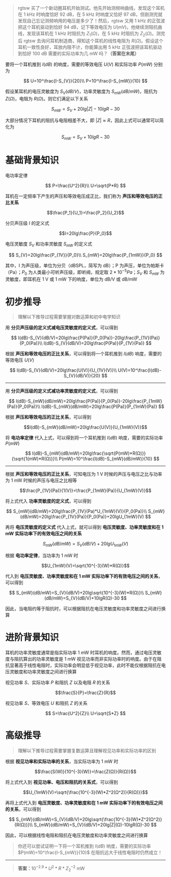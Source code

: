 > rgtsw 买了一个新动圈耳机开始测试。他先开始测频响曲线，发现这个耳机在 1 kHz 时响度恰好 92 dB，在 5 kHz 时响度又恰好 97 dB，但刚测完就发现自己忘记测频响用的电压是多少了！然后，rgtsw 又用 1 kHz 的正弦波把这个耳机驱动到恰好 94 dB，记下等效电压为 $U(mV)$。他继续测阻抗曲线，发现该耳机在 1 kHz 时阻抗为 $Z_1(Ω)$，在 5 kHz 时阻抗为 $Z_2(Ω)$。测完后 rgtsw 去询问耳机制造商，得知这个耳机的线性电阻为 $R(Ω)$。假设这个耳机一致性良好，耳放内阻不计，你能算出用 5 kHz 正弦波把该耳机驱动到恰好 100 dB 需要的实际功率为几 mW 吗？**（答案在末尾）**

要将一个耳机推到 $I(dB)$ 的响度，需要的等效电压 $U(V)$ 和实际功率 $P(mW)$ 分别为

$$
U=10^\frac{I-S_{V}}{20}\\
P=10^\frac{I-S_{mW}}{10}
$$

假设某耳机的电压灵敏度为 $S_{V}(dB/V)$，功率灵敏度为 $S_{mW}(dB/mW)$，阻抗为 $Z(Ω)$，电阻为 $R(Ω)$。则它们满足以下关系

$$S_{mW}=S_{V}+20lg|Z|-10lgR-30$$

大部分情况下耳机的阻抗与电阻相差不大，即 $|Z|\approx R$，因此上式可以通常可以简化为

$$S_{mW}=S_{V}+10lgR-30$$

# 基础背景知识

电功率定律

$$
P=\frac{U^2}{R}\\
U=\sqrt{P*R}
$$

耳机在一定频率下产生的声压和等效电压成正比，我们称为 **声压和等效电压的正比关系**

$$\frac{P_1}{U_1}=\frac{P_2}{U_2}$$

分贝声压级 $I$ 的定义式

$$I=20lg\frac{P}{P_0}$$

电压灵敏度 $S_{V}$ 和功率灵敏度 $S_{mW}$ 的定义式

$$
S_{V}=20lg\frac{P_{1V}}{P_0}\\
S_{mW}=20lg\frac{P_{1mW}}{P_0}
$$

其中，I 为声压级，单位为分贝（dBSPL，简写为 dB）；P 为声压，单位为帕斯卡（Pa）；$P_0$ 为人类最小可听声压级，即听阀，规定取 $2*10^{-5}Pa$；$S_{V}$ 和 $S_{mW}$ 为灵敏度，即耳机在 1 V 或 1 mW 下的响度，单位为 dB/V 或 dB/mW

# 初步推导

> 理解以下推导过程需要掌握对数运算和初中电学知识

用 **分贝声压级的定义式减电压灵敏度的定义式**，可以得到

$$
I(dB)-S_{V}(dB/V)=20lg\frac{P(Pa)}{P_0(Pa)}-20lg\frac{P_{1V}(Pa)}{P_0(Pa)}\\
I(dB)-S_{V}(dB/V)=20lg\frac{P(Pa)}{P_{1V}(Pa)}
$$

根据 **声压和等效电压的正比关系**，可以得到将一个耳机推到 $I(dB)$ 响度，需要的等效电压 $U(V)$

$$
I(dB)-S_{V}(dB/V)=20lg\frac{U(V)}{U_{1V}(V)}\\
U(V)=10^\frac{I(dB)-S_{V}(dB/V)}{20}
$$

---

用 **分贝声压级的定义式减功率灵敏度的定义式**，可以得到

$$
I(dB)-S_{mW}(dB/mW)=20lg\frac{P(Pa)}{P_0(Pa)}-20lg\frac{P_{1mW}(Pa)}{P_0(Pa)}\\
I(dB)-S_{mW}(dB/mW)=20lg\frac{P(Pa)}{P_{1mW}(Pa)}
$$

根据 **声压和等效电压的正比关系**，可以得到

$$I(dB)-S_{mW}(dB/mW)=20lg\frac{U(V)}{U_{1mW}(V)}$$

将 **电功率定律** 代入上式，可以得到将一个耳机推到 $I(dB)$ 响度，需要的实际功率 $P(mW)$

$$
I(dB)-S_{mW}(dB/mW)=20lg\frac{\sqrt{P(mW)*R(Ω)}}{\sqrt{1(mW)*R(Ω)}}\\
P(mW)=10^\frac{I(dB)-S_{mW}(dB/mW)}{10}
$$

---

根据 **声压和等效电压的正比关系**，可知电压为 1 V 时候的声压与电压之比与功率为 1 mW 时候的声压与电压之比相等

$$\frac{P_{1V}(Pa)}{1(V)}=\frac{P_{1mW}(Pa)}{U_{1mW}(V)}$$

将上式代入 **功率灵敏度的定义式**，可以得到

$$
S_{mW}(dB/mW)=20lg\frac{P_{1V}(Pa)*U_{1mW}(V)}{P_0(Pa)}\\
S_{mW}(dB/mW)=20lg\frac{P_{1V}(Pa)}{P_0(Pa)}+20lgU_{1mW}(V)
$$

再将 **电压灵敏度的定义式** 代入上式，就可以得到 **电压灵敏度、功率灵敏度和在 1 mW 实际功率下的有效电压之间的关系**

$$S_{mW}(dB/mW)=S_{V}(dB/V)+20lgU_{1mW}(V)$$

根据 **电功率定律**，当功率为 1 mW 时

$$U_{1mW}(V)=\sqrt{10^{-3}(W)*R(Ω)}$$

代入到 **电压灵敏度、功率灵敏度和在 1 mW 实际功率下的有效电压之间的关系**，可以得到

$$
S_{mW}(dB/mW)=S_{V}(dB/V)+20lg\sqrt{10^{-3}(W)*R(Ω)}\\
S_{mW}(dB/mW)=S_{V}(dB/V)+10lgR(Ω)-30
$$

因此，当电阻约等于阻抗时，可以根据阻抗在电压灵敏度和功率灵敏度之间进行换算

# 进阶背景知识

耳机的功率灵敏度通常是指实际功率 1 mW 时耳机的响度。然而，通过电压灵敏度与阻抗算出的功率灵敏度是 1 mW 视见功率而非实际功率时的响度。由于在阻抗显著高于线性电阻时，实际功率会明显低于视见功率，此时不能仅根据阻抗在电压灵敏度和功率灵敏度之间进行换算

视见功率 $S$、实际功率 $P$ 和阻抗 $Z$ 以及电阻 $R$ 的关系

$$\frac{S}{P}=\frac{Z}{R}$$

视见功率 $S$、等效电压 $U$ 和阻抗 $Z$ 的关系

$$
S=\frac{U^2}{Z}\\
U=\sqrt{S*Z}
$$

# 高级推导

> 理解以下推导过程需要掌握复数运算且理解视见功率和实际功率的区别

根据 **视见功率和实际功率的关系**，当实际功率为 1 mW 时

$$\frac{S(W)}{10^{-3}(W)}=\frac{Z(Ω)}{R(Ω)}$$

将上式代入到 **视见功率、电压和阻抗的关系式**，可以得到

$$U_{1mW}(V)=\sqrt{\frac{10^{-3}(W)*Z^2(Ω^2)}{R(Ω)}}$$

再将上式代入到 **电压灵敏度、功率灵敏度和在 1 mW 实际功率下的有效电压之间的关系**，可以得到

$$
S_{mW}(dB/mW)=S_{V}(dB/V)+20lg\sqrt{\frac{10^{-3}(W)*Z^2(Ω^2)}{R(Ω)}}\\
S_{mW}(dB/mW)=S_{V}(dB/V)+20lg|Z|(Ω)-10lgR(Ω)-30
$$

因此，可以根据线性电阻和阻抗在电压灵敏度和功率灵敏度之间进行换算

> 你还可以尝试证明一下将一个耳机推到 $I(dB)$ 响度，需要的实际功率 $P(mW)=10^\frac{I-S_{mW}}{10}$ 在阻抗远大于线性电阻时仍然成立！

---

> **答案：**$10^{-2.9}*U^2*R*Z_2^{-2}$ mW
